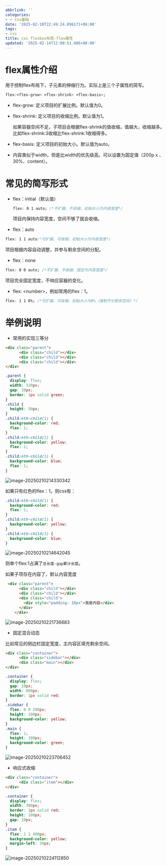 ```yaml
---
abbrlink: ''
categories:
- - css基础
date: '2025-02-10T22:49:24.096171+08:00'
tags:
- css
title: css flexbox布局-flex属性
updated: '2025-02-14T12:00:51.886+08:00'
---
```

# flex属性介绍

用于控制flex布局下，子元素的伸缩行为。实际上是三个子属性的简写。

```css
flex:<flex-grow> <flex-shrink> <flex-basis>;
```

* flex-grow: 定义项目的扩展比例。默认值为0。
* flex-shrink: 定义项目的收缩比例。默认值为1。

  如果容器空间不足，子项目会根据flex-shrink的值收缩，值越大，收缩越多。比如flex-shrink:3收缩比flex-shrink:1收缩得多。
* flex-basis: 定义项目的初始大小。默认值为auto。
* 内容类似于width，但是比width的优先级高。可以设置为固定值（200p x 、30%、content）。

# 常见的简写形式

* flex：initial（默认值）

  ```css
  flex: 0 1 auto; /*不扩展，不收缩、初始大小为内容宽度*/
  ```

  项目内保持内容宽度，空间不够了就会收缩。
* flex：auto

```css
flex: 1 1 auto/*可扩展，可收缩，初始大小为内容宽度*/
```

项目根据内容自动调整，并参与剩余空间的分配。

* flex：none

```css
flex: 0 0 auto; /*不扩展、不收缩、固定为内容宽度*/
```

项目完全固定宽度，不响应容器的变化。

* flex: \<number>，例如常用的flex：1。

```css
flex: 1 1 0%; /*可扩展、可收缩，初始大小为0%（强制平分剩余空间）*/
```

# 举例说明

* 常用的实现三等分

```html
<div class="parent">
      <div class="child"></div>
      <div class="child"></div>
      <div class="child"></div>
</div>
```

```css
.parent {
  display: flex;
  width: 320px;
  gap: 10px;
  border: 1px solid green;
}
.child {
  height: 50px;
}
.child:nth-child(1) {
  background-color: red;
  flex: 1;
}
.child:nth-child(2) {
  background-color: yellow;
  flex: 1;
}
.child:nth-child(3) {
  background-color: blue;
  flex: 1;
}
```

![image-20250210214330342](https://static.zerotower.cn/images/2025/02/228c8e0cb8206b25b6a47b4fd2c62cd5.webp)

如果只有红色的flex：1，则css有：

```css
.child:nth-child(1) {
  background-color: red;
  flex: 1;
}
.child:nth-child(2) {
  background-color: yellow;
}
.child:nth-child(3) {
  background-color: blue;
}
```

![image-20250210214642045](https://static.zerotower.cn/images/2025/02/072d53c2710ab88d98c747970e9a43f4.webp)

则单个flex:1占满了`总长度-gap累计长度`。

如果子项存在内容了，默认内容宽度

```html
 <div class="parent">
      <div class="child"></div>
      <div class="child"></div>
      <div class="child">
        <div style="padding: 10px">我是内容</div>
      </div>
    </div>
```

![image-20250210221736683](https://static.zerotower.cn/images/2025/02/bc2b0664c84d6015fb2ef128485d6cea.webp)

* 固定混合动态

比如常见的侧边栏固定宽度，主内容区填充剩余空间。

```html
<div class="container">
      <div class="sidebar"></div>
      <div class="main"></div>
</div>
```

```css
.container {
  display: flex;
  gap: 10px;
  width: 800px;
  border: 1px solid red;
}
.sidebar {
  flex: 0 0 200px;
  height: 100px;
  background-color: yellow;
}
.main {
  flex: 1;
  height: 100px;
  background-color: green;
}
```

![image-20250210223706452](https://static.zerotower.cn/images/2025/02/af7519ce42e427fe0dac2279fd782e80.webp)

* 响应式收缩

```html
<div class="container">
      <div class="item"></div>
</div>
```

```css
.container {
  display: flex;
  width: 300px;
  border: 1px solid red;
  height: 100px;
  gap: 10px;
}
.item {
  flex: 1 1 400px;
  background-color: yellow;
  margin-left: 30px;
}
```

![image-20250210224112850](https://static.zerotower.cn/images/2025/02/e75e578d918ddba667a272908a4b1f00.webp)
